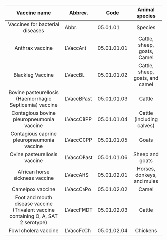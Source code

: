 |                                    Vaccine name                                    | Abbrev.    | Code        |         Animal  species         |
|:----------------------------------------------------------------------------------:|------------|-------------|:-------------------------------:|
| Vaccines for bacterial diseases                                                    | Abbr.      | 05.01.01    | Species                         |
| Anthrax vaccine                                                                    | LVaccAnt   | 05.01.01.01 | Cattle, sheep, goats, Camel     |
| Blackleg Vaccine                                                                   | LVaccBL    | 05.01.01.02 | Cattle, sheep, goats, and camel |
| Bovine pasteurellosis (Haemorrhagic Septicemia) vaccine                            | LVaccBPast | 05.01.01.03 | Cattle                          |
| Contagious bovine pleuropneumonia vaccine                                          | LVaccCBPP  | 05.01.01.04 | Cattle (including calves)       |
| Contagious caprine pleuropneumonia vaccine                                         | LVaccCCPP  | 05.01.01.05 | Goats                           |
| Ovine pasteurellosis vaccine                                                       | LVaccOPast | 05.01.01.06 | Sheep and goats                 |
| African horse sickness vaccine                                                     | LVaccAHS   | 05.01.02.01 | Horses, donkeys, and mules      |
| Camelpox vaccine                                                                   | LVaccCaPo  | 05.01.02.02 | Camel                           |
| Foot and mouth disease vaccine (Trivalent vaccine containing O, A, SAT 2 serotype) |  LVaccFMDT | 05.01.02.03 |  Cattle                         |
| Fowl cholera vaccine                                                               | LVaccFoCh  | 05.01.02.04 | Chickens                        |